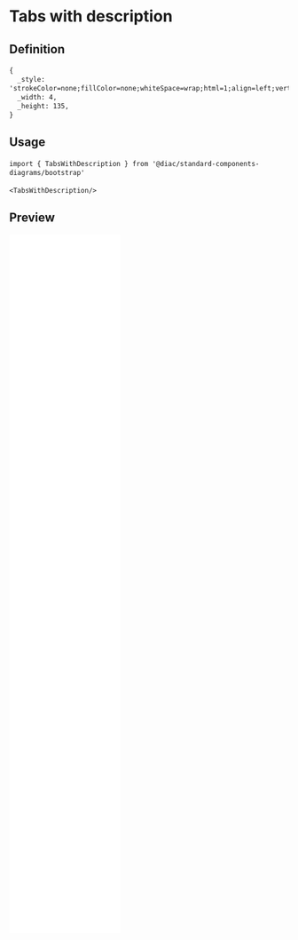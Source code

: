 # Tabs with description

## Definition

```
{
  _style: 'strokeColor=none;fillColor=none;whiteSpace=wrap;html=1;align=left;verticalAlign=top;fontSize=14;',
  _width: 4,
  _height: 135,
}
```

## Usage

```
import { TabsWithDescription } from '@diac/standard-components-diagrams/bootstrap'

<TabsWithDescription/>
```

## Preview

<img src="./tabs-with-description.png" width="200"/>
